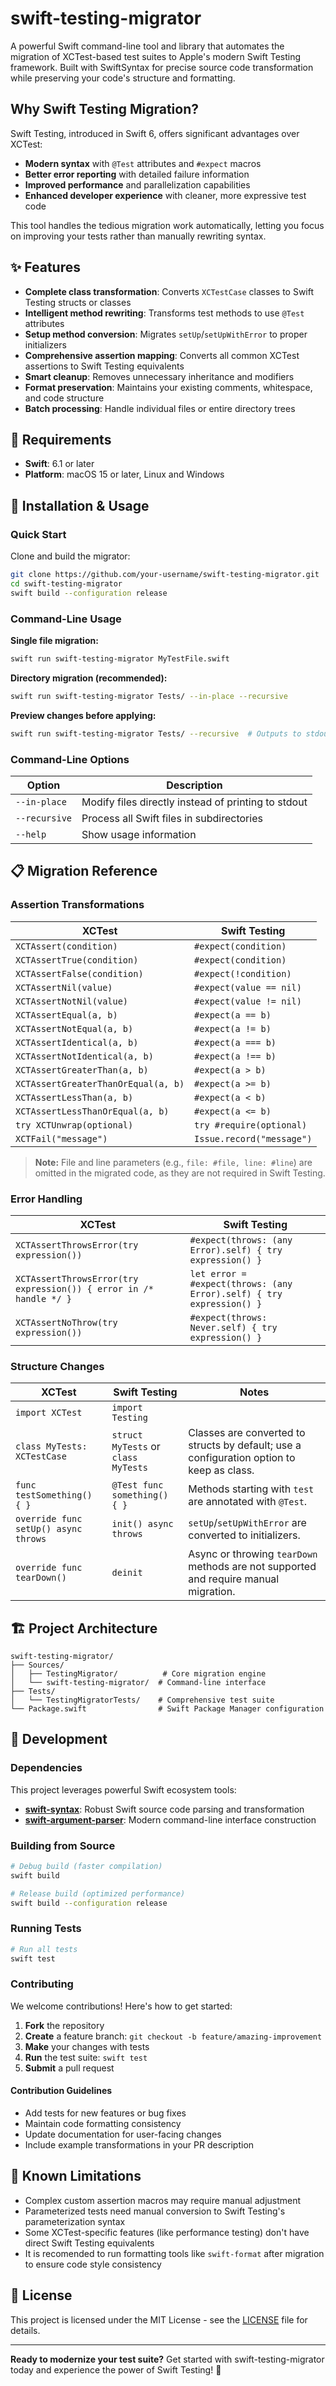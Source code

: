 # swift-testing-migrator

A powerful Swift command-line tool and library that automates the migration of XCTest-based test suites to Apple's modern Swift Testing framework. Built with SwiftSyntax for precise source code transformation while preserving your code's structure and formatting.

## Why Swift Testing Migration?

Swift Testing, introduced in Swift 6, offers significant advantages over XCTest:
- **Modern syntax** with `@Test` attributes and `#expect` macros
- **Better error reporting** with detailed failure information
- **Improved performance** and parallelization capabilities
- **Enhanced developer experience** with cleaner, more expressive test code

This tool handles the tedious migration work automatically, letting you focus on improving your tests rather than manually rewriting syntax.

## ✨ Features

- **Complete class transformation**: Converts `XCTestCase` classes to Swift Testing structs or classes
- **Intelligent method rewriting**: Transforms test methods to use `@Test` attributes
- **Setup method conversion**: Migrates `setUp`/`setUpWithError` to proper initializers
- **Comprehensive assertion mapping**: Converts all common XCTest assertions to Swift Testing equivalents
- **Smart cleanup**: Removes unnecessary inheritance and modifiers
- **Format preservation**: Maintains your existing comments, whitespace, and code structure
- **Batch processing**: Handle individual files or entire directory trees

## 🔧 Requirements

- **Swift**: 6.1 or later
- **Platform**: macOS 15 or later, Linux and Windows

## 🚀 Installation & Usage

### Quick Start

Clone and build the migrator:

```bash
git clone https://github.com/your-username/swift-testing-migrator.git
cd swift-testing-migrator
swift build --configuration release
```

### Command-Line Usage

**Single file migration:**
```bash
swift run swift-testing-migrator MyTestFile.swift
```

**Directory migration (recommended):**
```bash
swift run swift-testing-migrator Tests/ --in-place --recursive
```

**Preview changes before applying:**
```bash
swift run swift-testing-migrator Tests/ --recursive  # Outputs to stdout
```

### Command-Line Options

| Option | Description |
|--------|-------------|
| `--in-place` | Modify files directly instead of printing to stdout |
| `--recursive` | Process all Swift files in subdirectories |
| `--help` | Show usage information |

## 📋 Migration Reference

### Assertion Transformations

| XCTest | Swift Testing |
|--------|---------------|
| `XCTAssert(condition)` | `#expect(condition)` |
| `XCTAssertTrue(condition)` | `#expect(condition)` |
| `XCTAssertFalse(condition)` | `#expect(!condition)` |
| `XCTAssertNil(value)` | `#expect(value == nil)` |
| `XCTAssertNotNil(value)` | `#expect(value != nil)` |
| `XCTAssertEqual(a, b)` | `#expect(a == b)` |
| `XCTAssertNotEqual(a, b)` | `#expect(a != b)` |
| `XCTAssertIdentical(a, b)` | `#expect(a === b)` |
| `XCTAssertNotIdentical(a, b)` | `#expect(a !== b)` |
| `XCTAssertGreaterThan(a, b)` | `#expect(a > b)` |
| `XCTAssertGreaterThanOrEqual(a, b)` | `#expect(a >= b)` |
| `XCTAssertLessThan(a, b)` | `#expect(a < b)` |
| `XCTAssertLessThanOrEqual(a, b)` | `#expect(a <= b)` |
| `try XCTUnwrap(optional)` | `try #require(optional)` |
| `XCTFail("message")` | `Issue.record("message")` |

> **Note:** File and line parameters (e.g., `file: #file, line: #line`) are omitted in the migrated code, as they are not required in Swift Testing.

### Error Handling

| XCTest | Swift Testing |
|--------|---------------|
| `XCTAssertThrowsError(try expression())` | `#expect(throws: (any Error).self) { try expression() }` |
| `XCTAssertThrowsError(try expression()) { error in /* handle */ }` | `let error = #expect(throws: (any Error).self) { try expression() }` |
| `XCTAssertNoThrow(try expression())` | `#expect(throws: Never.self) { try expression() }` |

### Structure Changes

| XCTest | Swift Testing | Notes |
|--------|---------------|---------------|
| `import XCTest` | `import Testing` | |
| `class MyTests: XCTestCase` | `struct MyTests` or `class MyTests` | Classes are converted to structs by default; use a configuration option to keep as class. |
| `func testSomething() { }` | `@Test func something() { }` | Methods starting with `test` are annotated with `@Test`. |
| `override func setUp() async throws` | `init() async throws` | `setUp`/`setUpWithError` are converted to initializers. |
| `override func tearDown()` | `deinit` | Async or throwing `tearDown` methods are not supported and require manual migration. |

## 🏗️ Project Architecture

```
swift-testing-migrator/
├── Sources/
│   ├── TestingMigrator/          # Core migration engine
│   └── swift-testing-migrator/  # Command-line interface
├── Tests/
│   └── TestingMigratorTests/    # Comprehensive test suite
└── Package.swift                # Swift Package Manager configuration
```

## 🔨 Development

### Dependencies

This project leverages powerful Swift ecosystem tools:
- **[swift-syntax](https://github.com/apple/swift-syntax)**: Robust Swift source code parsing and transformation
- **[swift-argument-parser](https://github.com/apple/swift-argument-parser)**: Modern command-line interface construction

### Building from Source

```bash
# Debug build (faster compilation)
swift build

# Release build (optimized performance)
swift build --configuration release
```

### Running Tests

```bash
# Run all tests
swift test
```

### Contributing

We welcome contributions! Here's how to get started:

1. **Fork** the repository
2. **Create** a feature branch: `git checkout -b feature/amazing-improvement`
3. **Make** your changes with tests
4. **Run** the test suite: `swift test`
5. **Submit** a pull request

#### Contribution Guidelines

- Add tests for new features or bug fixes
- Maintain code formatting consistency
- Update documentation for user-facing changes
- Include example transformations in your PR description

## 🐛 Known Limitations

- Complex custom assertion macros may require manual adjustment
- Parameterized tests need manual conversion to Swift Testing's parameterization syntax
- Some XCTest-specific features (like performance testing) don't have direct Swift Testing equivalents
- It is recomended to run formatting tools like `swift-format` after migration to ensure code style consistency

## 📄 License

This project is licensed under the MIT License - see the [LICENSE](LICENSE) file for details.

---

**Ready to modernize your test suite?** Get started with swift-testing-migrator today and experience the power of Swift Testing! 🚀